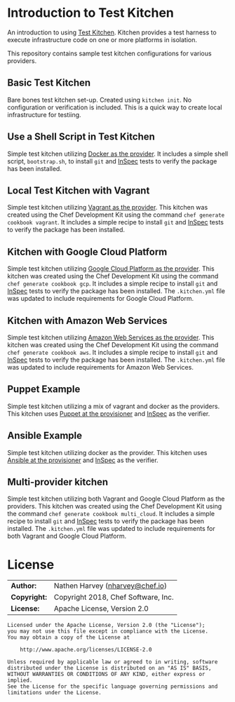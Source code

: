 # Introduction to Test Kitchen

An introduction to using [Test Kitchen](https://kitchen.ci/).  Kitchen provides a test harness to execute infrastructure code on one or more platforms in isolation.

This repository contains sample test kitchen configurations for various providers.

## Basic Test Kitchen

Bare bones test kitchen set-up.  Created using `kitchen init`.  No configuration or verification is included.  This is a quick way to create local infrastructure for testiing.

## Use a Shell Script in Test Kitchen

Simple test kitchen utilizing [Docker as the provider](https://github.com/test-kitchen/kitchen-docker).  It includes a simple shell script, `bootstrap.sh`, to install `git` and [InSpec](https://www.inspec.io) tests to verify the package has been installed.

## Local Test Kitchen with Vagrant

Simple test kitchen utilizing [Vagrant as the provider](https://github.com/test-kitchen/kitchen-vagrant).  This kitchen was created using the Chef Development Kit using the command `chef generate cookbook vagrant`.  It includes a simple recipe to install `git` and [InSpec](https://www.inspec.io/) tests to verify the package has been installed.



## Kitchen with Google Cloud Platform

Simple test kitchen utilizing [Google Cloud Platform as the provider](https://github.com/test-kitchen/kitchen-google).  This kitchen was created using the Chef Development Kit using the command `chef generate cookbook gcp`.  It includes a simple recipe to install `git` and [InSpec](https://www.inspec.io/) tests to verify the package has been installed.  The `.kitchen.yml` file was updated to include requirements for Google Cloud Platform.

## Kitchen with Amazon Web Services

Simple test kitchen utilizing [Amazon Web Services as the provider](https://github.com/test-kitchen/kitchen-ec2).  This kitchen was created using the Chef Development Kit using the command `chef generate cookbook aws`.  It includes a simple recipe to install `git` and [InSpec](https://www.inspec.io/) tests to verify the package has been installed.  The `.kitchen.yml` file was updated to include requirements for Amazon Web Services.

## Puppet Example

Simple test kitchen utilizing a mix of vagrant and docker as the providers.  This kitchen uses [Puppet at the provisioner](https://github.com/neillturner/kitchen-puppet) and [InSpec](https://www.inspec.io) as the verifier.

## Ansible Example

Simple test kitchen utilizing docker as the provider.  This kitchen uses [Ansible at the provisioner](https://github.com/neillturner/kitchen-ansible) and [InSpec](https://www.inspec.io) as the verifier.

## Multi-provider kitchen

Simple test kitchen utilizing both Vagrant and Google Cloud Platform as the providers.  This kitchen was created using the Chef Development Kit using the command `chef generate cookbook multi_cloud`.  It includes a simple recipe to install `git` and [InSpec](https://www.inspec.io/) tests to verify the package has been installed.  The `.kitchen.yml` file was updated to include requirements for both Vagrant and Google Cloud Platform.

# License

|                      |                                          |
|:---------------------|:-----------------------------------------|
| **Author:**          | Nathen Harvey (<nharvey@chef.io>)
| **Copyright:**       | Copyright 2018, Chef Software, Inc.
| **License:**         | Apache License, Version 2.0

```
Licensed under the Apache License, Version 2.0 (the "License");
you may not use this file except in compliance with the License.
You may obtain a copy of the License at

    http://www.apache.org/licenses/LICENSE-2.0

Unless required by applicable law or agreed to in writing, software
distributed under the License is distributed on an "AS IS" BASIS,
WITHOUT WARRANTIES OR CONDITIONS OF ANY KIND, either express or implied.
See the License for the specific language governing permissions and
limitations under the License.
```
